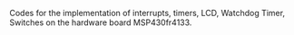 Codes for the implementation of interrupts, timers, LCD, Watchdog Timer, Switches on the hardware board MSP430fr4133.

